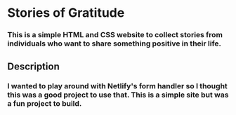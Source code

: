 <h1>Stories of Gratitude</h1>
<h3>This is a simple HTML and CSS website to collect stories from individuals who want to share something positive in their life.</h3>
<h2>Description</h2>
<h3>I wanted to play around with Netlify's form handler so I thought this was a good project to use that. This is a simple site but was a fun project to build.</h3>
